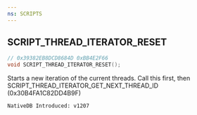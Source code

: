 ```yaml
---
ns: SCRIPTS
---
```

## SCRIPT_THREAD_ITERATOR_RESET

```c
// 0x39382EB8DCD8684D 0xBB4E2F66
void SCRIPT_THREAD_ITERATOR_RESET();
```

Starts a new iteration of the current threads.
Call this first, then SCRIPT_THREAD_ITERATOR_GET_NEXT_THREAD_ID (0x30B4FA1C82DD4B9F)

```
NativeDB Introduced: v1207
```

